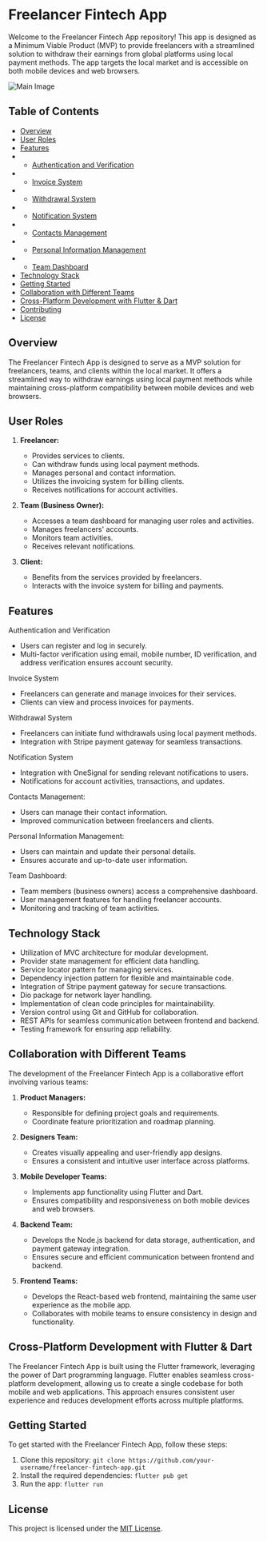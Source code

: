 # Freelancer Fintech App

Welcome to the Freelancer Fintech App repository! This app is designed as a Minimum Viable Product (MVP) to provide freelancers with a streamlined solution to withdraw their earnings from global platforms using local payment methods. The app targets the local market and is accessible on both mobile devices and web browsers.

![Main Image](https://github.com/Tallents-Valley/Talents-Valey-Mobile/assets/28483872/9ac6e07e-9129-44c9-80bc-351f1d854371)

## Table of Contents

- [Overview](#overview)
- [User Roles](#user-roles)
- [Features](#features)
- - [Authentication and Verification](#authentication-and-verification)
- - [Invoice System](#invoice-system)
- - [Withdrawal System](#withdrawal-system)
- - [Notification System](#notification-system)
- - [Contacts Management](#contacts-management)
- - [Personal Information Management](#personal-information-management)
- - [Team Dashboard](#team-dashboard)
- [Technology Stack](#technology-stack)
- [Getting Started](#getting-started)
- [Collaboration with Different Teams](#collaboration-with-different-teams)
- [Cross-Platform Development with Flutter & Dart](#cross-platform-development-with-flutter--dart)
- [Contributing](#contributing)
- [License](#license)

## Overview

The Freelancer Fintech App is designed to serve as a MVP solution for freelancers, teams, and clients within the local market. It offers a streamlined way to withdraw earnings using local payment methods while maintaining cross-platform compatibility between mobile devices and web browsers.

## User Roles

1. **Freelancer:**
   - Provides services to clients.
   - Can withdraw funds using local payment methods.
   - Manages personal and contact information.
   - Utilizes the invoicing system for billing clients.
   - Receives notifications for account activities.

2. **Team (Business Owner):**
   - Accesses a team dashboard for managing user roles and activities.
   - Manages freelancers' accounts.
   - Monitors team activities.
   - Receives relevant notifications.

3. **Client:**
   - Benefits from the services provided by freelancers.
   - Interacts with the invoice system for billing and payments.

## Features

Authentication and Verification

- Users can register and log in securely.
- Multi-factor verification using email, mobile number, ID verification, and address verification ensures account security.

Invoice System

- Freelancers can generate and manage invoices for their services.
- Clients can view and process invoices for payments.

Withdrawal System

- Freelancers can initiate fund withdrawals using local payment methods.
- Integration with Stripe payment gateway for seamless transactions.

Notification System

- Integration with OneSignal for sending relevant notifications to users.
- Notifications for account activities, transactions, and updates.

Contacts Management:

- Users can manage their contact information.
- Improved communication between freelancers and clients.

Personal Information Management:

- Users can maintain and update their personal details.
- Ensures accurate and up-to-date user information.

Team Dashboard:

- Team members (business owners) access a comprehensive dashboard.
- User management features for handling freelancer accounts.
- Monitoring and tracking of team activities.


## Technology Stack

- Utilization of MVC architecture for modular development.
- Provider state management for efficient data handling.
- Service locator pattern for managing services.
- Dependency injection pattern for flexible and maintainable code.
- Integration of Stripe payment gateway for secure transactions.
- Dio package for network layer handling.
- Implementation of clean code principles for maintainability.
- Version control using Git and GitHub for collaboration.
- REST APIs for seamless communication between frontend and backend.
- Testing framework for ensuring app reliability.

## Collaboration with Different Teams

The development of the Freelancer Fintech App is a collaborative effort involving various teams:

1. **Product Managers:**
   - Responsible for defining project goals and requirements.
   - Coordinate feature prioritization and roadmap planning.

2. **Designers Team:**
   - Creates visually appealing and user-friendly app designs.
   - Ensures a consistent and intuitive user interface across platforms.

3. **Mobile Developer Teams:**
   - Implements app functionality using Flutter and Dart.
   - Ensures compatibility and responsiveness on both mobile devices and web browsers.

4. **Backend Team:**
   - Develops the Node.js backend for data storage, authentication, and payment gateway integration.
   - Ensures secure and efficient communication between frontend and backend.

5. **Frontend Teams:**
   - Develops the React-based web frontend, maintaining the same user experience as the mobile app.
   - Collaborates with mobile teams to ensure consistency in design and functionality.

## Cross-Platform Development with Flutter & Dart

The Freelancer Fintech App is built using the Flutter framework, leveraging the power of Dart programming language. Flutter enables seamless cross-platform development, allowing us to create a single codebase for both mobile and web applications. This approach ensures consistent user experience and reduces development efforts across multiple platforms.

## Getting Started

To get started with the Freelancer Fintech App, follow these steps:

1. Clone this repository: `git clone https://github.com/your-username/freelancer-fintech-app.git`
2. Install the required dependencies: `flutter pub get`
3. Run the app: `flutter run`


## License

This project is licensed under the [MIT License](LICENSE).
